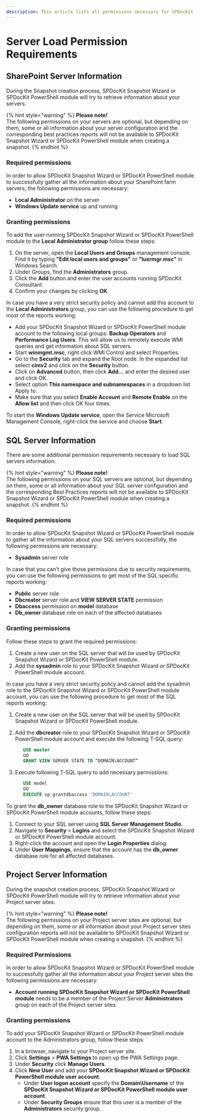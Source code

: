 ```yaml
---
description: This article lists all permissions necessary for SPDocKit Snapshot Wizard or SPDocKit PowerShell module to gather information about SharePoint farm servers.
---
```


# Server Load Permission Requirements

## SharePoint Server Information

During the Snapshot creation process, SPDocKit Snapshot Wizard or SPDocKit PowerShell module will try to retrieve information about your servers.

{% hint style="warning" %}
**Please note!**  
The following permissions on your servers are optional, but depending on them, some or all information about your server configuration and the corresponding best practices reports will not be available to SPDocKit Snapshot Wizard or SPDocKit PowerShell module when creating a snapshot.
{% endhint %}

### Required permissions

In order to allow SPDocKit Snapshot Wizard or SPDocKit PowerShell module to successfully gather all the information about your SharePoint farm servers, the following permissions are necessary:

* **Local Administrator** on the server
* **Windows Update service** up and running

### Granting permissions

To add the user running SPDocKit Snapshot Wizard or SPDocKit PowerShell module to the **Local Administrator group** follow these steps:

1. On the server, open the **Local Users and Groups** management console. Find it by typing **"Edit local users and groups"** or **"lusrmgr.msc"** in Windows Search.
2. Under Groups, find the **Administrators** group.
3. Click the **Add** button and enter the user accounts running SPDocKit Consultant.
4. Confirm your changes by clicking **OK**.

In case you have a very strict security policy and cannot add this account to the **Local Administrators** group, you can use the following procedure to get most of the reports working:

* Add your SPDocKit Snapshot Wizard or SPDocKit PowerShell module account to the following local groups: **Backup Operators** and **Performance Log Users**. This will allow us to remotely execute WMI queries and get information about SQL servers.
* Start **winmgmt.msc**, right click WMI Control and select Properties.
* Go to the **Security** tab and expand the Root node. In the expanded list select **cimv2** and click on the **Security** button.
* Click on **Advanced** button, then click **Add…** and enter the desired user and click OK.
* Select option **This namespace and subnamespaces** in a dropdown list Apply to.
* Make sure that you select **Enable Account** and **Remote Enable** on the **Allow list** and then click OK four times.

To start the **Windows Update service**, open the Service Microsoft Management Console, right-click the service and choose **Start**.

## SQL Server Information

There are some additional permission requirements necessary to load SQL servers information.

{% hint style="warning" %}
**Please note!**  
The following permissions on your SQL servers are optional, but depending on them, some or all information about your SQL server configuration and the corresponding Best Practices reports will not be available to SPDocKit Snapshot Wizard or SPDocKit PowerShell module when creating a snapshot.
{% endhint %}

### Required permissions

In order to allow SPDocKit Snapshot Wizard or SPDocKit PowerShell module to gather all the information about your SQL servers successfully, the following permissions are necessary:

* **Sysadmin** server role

In case that you can’t give those permissions due to security requirements, you can use the following permissions to get most of the SQL specific reports working:

* **Public** server role
* **Dbcreator** server role and **VIEW SERVER STATE** permission
* **Dbaccess** permission on **model** database
* **Db\_owner** database role on each of the affected databases

### Granting permissions

Follow these steps to grant the required permissions:

1. Create a new user on the SQL server that will be used by SPDocKit Snapshot Wizard or SPDocKit PowerShell module.
2. Add the **sysadmin** role to your SPDocKit Snapshot Wizard or SPDocKit PowerShell module account.

In case you have a very strict security policy and cannot add the sysadmin role to the SPDocKit Snapshot Wizard or SPDocKit PowerShell module account, you can use the following procedure to get most of the SQL reports working:

1. Create a new user on the SQL server that will be used by SPDocKit Snapshot Wizard or SPDocKit PowerShell module.
2. Add the **dbcreator** role to your SPDocKit Snapshot Wizard or SPDocKit PowerShell module account and execute the following T-SQL query:

   ```sql
      USE master  
      GO  
      GRANT VIEW SERVER STATE TO “DOMAIN\ACCOUNT”
   ```

3. Execute following T-SQL query to add necessary permissions:

   ```sql
      USE model  
      GO  
      EXECUTE sp_grantdbaccess 'DOMAIN\ACCOUNT'
   ```

To grant the **db\_owner** database role to the SPDocKit Snapshot Wizard or SPDocKit PowerShell module accounts, follow these steps:

1. Connect to your SQL server using **SQL Server Management Studio**.
2. Navigate to **Security** &gt; **Logins** and select the SPDocKit Snapshot Wizard or SPDocKit PowerShell module account.
3. Right-click the account and open the **Login Properties** dialog.
4. Under **User Mappings**, ensure that the account has the **db\_owner** database role for all affected databases.

## Project Server Information

During the snapshot creation process, SPDocKit Snapshot Wizard or SPDocKit PowerShell module will try to retrieve information about your Project server sites.

{% hint style="warning" %}
**Please note!**  
The following permissions on your Project server sites are optional, but depending on them, some or all information about your Project server sites configuration reports will not be available to SPDocKit Snapshot Wizard or SPDocKit PowerShell module when creating a snapshot.
{% endhint %}

### Required Permissions

In order to allow SPDocKit Snapshot Wizard or SPDocKit PowerShell module to successfully gather all the information about your Project server sites the following permissions are necessary:

* **Account running SPDocKit Snapshot Wizard or SPDocKit PowerShell module** needs to be a member of the Project Server **Administrators** group on each of the Project server sites

### Granting permissions

To add your SPDocKit Snapshot Wizard or SPDocKit PowerShell module account to the Administrators group, follow these steps:

1. In a browser, navigate to your Project server site.
2. Click **Settings** &gt; **PWA Settings** to open up the PWA Settings page.
3. Under **Security** click **Manage Users**.
4. Click **New User** and add your **SPDocKit Snapshot Wizard or SPDocKit PowerShell module user account**.
   * Under **User logon account** specify the **Domain\Username** of the **SPDocKit Snapshot Wizard or SPDocKit PowerShell module user account**.
   * Under **Security Groups** ensure that this user is a member of the **Administrators** security group.

